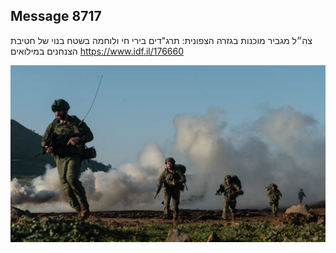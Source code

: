 ## Message 8717

צה״ל מגביר מוכנות בגזרה הצפונית: 
 תרג"דים בירי חי ולוחמה בשטח בנוי של חטיבת הצנחנים במילואים
https://www.idf.il/176660

![Photo](./8717/8717_photo.jpg)
